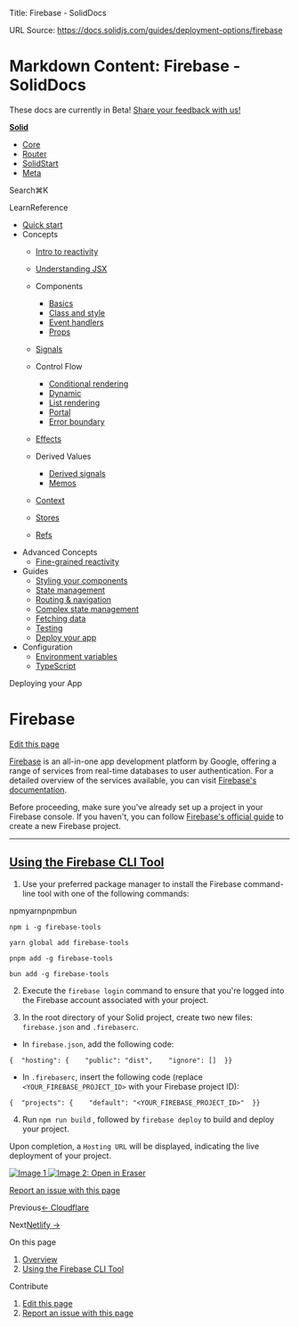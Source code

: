 Title: Firebase - SolidDocs

URL Source: https://docs.solidjs.com/guides/deployment-options/firebase

Markdown Content:
Firebase - SolidDocs
===============

These docs are currently in Beta! [Share your feedback with us!](https://shr.link/pna6n)

[**Solid**](https://docs.solidjs.com/)

*   [Core](https://docs.solidjs.com/)
*   [Router](https://docs.solidjs.com/solid-router)
*   [SolidStart](https://docs.solidjs.com/solid-start)
*   [Meta](https://docs.solidjs.com/solid-meta)

Search⌘K[](https://github.com/solidjs/solid)[](https://discord.com/invite/solidjs)

LearnReference

*   [Quick start](https://docs.solidjs.com/quick-start)
*   Concepts
    *   [Intro to reactivity](https://docs.solidjs.com/concepts/intro-to-reactivity)
    *   [Understanding JSX](https://docs.solidjs.com/concepts/understanding-jsx)
    *   Components
        
        *   [Basics](https://docs.solidjs.com/concepts/components/basics)
        *   [Class and style](https://docs.solidjs.com/concepts/components/class-style)
        *   [Event handlers](https://docs.solidjs.com/concepts/components/event-handlers)
        *   [Props](https://docs.solidjs.com/concepts/components/props)
        
    *   [Signals](https://docs.solidjs.com/concepts/signals)
    *   Control Flow
        
        *   [Conditional rendering](https://docs.solidjs.com/concepts/control-flow/conditional-rendering)
        *   [Dynamic](https://docs.solidjs.com/concepts/control-flow/dynamic)
        *   [List rendering](https://docs.solidjs.com/concepts/control-flow/list-rendering)
        *   [Portal](https://docs.solidjs.com/concepts/control-flow/portal)
        *   [Error boundary](https://docs.solidjs.com/concepts/control-flow/error-boundary)
        
    *   [Effects](https://docs.solidjs.com/concepts/effects)
    *   Derived Values
        
        *   [Derived signals](https://docs.solidjs.com/concepts/derived-values/derived-signals)
        *   [Memos](https://docs.solidjs.com/concepts/derived-values/memos)
        
    *   [Context](https://docs.solidjs.com/concepts/context)
    *   [Stores](https://docs.solidjs.com/concepts/stores)
    *   [Refs](https://docs.solidjs.com/concepts/refs)
*   Advanced Concepts
    *   [Fine-grained reactivity](https://docs.solidjs.com/advanced-concepts/fine-grained-reactivity)
*   Guides
    *   [Styling your components](https://docs.solidjs.com/guides/styling-your-components)
    *   [State management](https://docs.solidjs.com/guides/state-management)
    *   [Routing & navigation](https://docs.solidjs.com/guides/routing-and-navigation)
    *   [Complex state management](https://docs.solidjs.com/guides/complex-state-management)
    *   [Fetching data](https://docs.solidjs.com/guides/fetching-data)
    *   [Testing](https://docs.solidjs.com/guides/testing)
    *   [Deploy your app](https://docs.solidjs.com/guides/deploying-your-app)
*   Configuration
    *   [Environment variables](https://docs.solidjs.com/configuration/environment-variables)
    *   [TypeScript](https://docs.solidjs.com/configuration/typescript)

Deploying your App

Firebase
========

[Edit this page](https://github.com/solidjs/solid-docs-next/edit/main/src/routes/guides/deployment-options/firebase.mdx)

[Firebase](https://firebase.google.com/) is an all-in-one app development platform by Google, offering a range of services from real-time databases to user authentication. For a detailed overview of the services available, you can visit [Firebase's documentation](https://firebase.google.com/docs).

Before proceeding, make sure you've already set up a project in your Firebase console. If you haven't, you can follow [Firebase's official guide](https://firebase.google.com/docs/projects/learn-more#creating-cloud-projects) to create a new Firebase project.

* * *

[Using the Firebase CLI Tool](https://docs.solidjs.com/guides/deployment-options/firebase#using-the-firebase-cli-tool)
----------------------------------------------------------------------------------------------------------------------

1.  Use your preferred package manager to install the Firebase command-line tool with one of the following commands:

npmyarnpnpmbun

```
npm i -g firebase-tools
```

```
yarn global add firebase-tools
```

```
pnpm add -g firebase-tools
```

```
bun add -g firebase-tools
```

2.  Execute the `firebase login` command to ensure that you're logged into the Firebase account associated with your project.
    
3.  In the root directory of your Solid project, create two new files: `firebase.json` and `.firebaserc`.
    

*   In `firebase.json`, add the following code:

```
{  "hosting": {    "public": "dist",    "ignore": []  }}
```

*   In `.firebaserc`, insert the following code (replace `<YOUR_FIREBASE_PROJECT_ID>` with your Firebase project ID):

```
{  "projects": {    "default": "<YOUR_FIREBASE_PROJECT_ID>"  }}
```

4.  Run `npm run build` , followed by `firebase deploy` to build and deploy your project.

Upon completion, a `Hosting URL` will be displayed, indicating the live deployment of your project.

[![Image 1](https://app.eraser.io/workspace/w9y9PNVjwSqDCEPNTEoe/preview?elements=YncoDoKDPPVyet1EOrsa_w&type=embed) ![Image 2: Open in Eraser](https://firebasestorage.googleapis.com/v0/b/second-petal-295822.appspot.com/o/images%2Fgithub%2FOpen%20in%20Eraser.svg?alt=media&token=968381c8-a7e7-472a-8ed6-4a6626da5501)](https://app.eraser.io/workspace/w9y9PNVjwSqDCEPNTEoe?elements=YncoDoKDPPVyet1EOrsa_w&)

[Report an issue with this page](https://github.com/solidjs/solid-docs-next/issues/new?assignees=ladybluenotes&labels=improve+documentation%2Cpending+review&projects=&template=CONTENT.yml&title=[Content]:&subject=/guides/deployment-options/firebase.mdx)

Previous[← Cloudflare](https://docs.solidjs.com/guides/deployment-options/cloudflare)

Next[Netlify →](https://docs.solidjs.com/guides/deployment-options/netlify)

On this page

1.  [Overview](https://docs.solidjs.com/guides/deployment-options/firebase#_top)
2.  [Using the Firebase CLI Tool](https://docs.solidjs.com/guides/deployment-options/firebase#using-the-firebase-cli-tool)

Contribute

1.  [Edit this page](https://github.com/solidjs/solid-docs-next/edit/main/src/routes/guides/deployment-options/firebase.mdx)
2.  [Report an issue with this page](https://github.com/solidjs/solid-docs-next/issues/new?assignees=ladybluenotes&labels=improve+documentation%2Cpending+review&projects=&template=CONTENT.yml&title=[Content]:&subject=/guides/deployment-options/firebase.mdx)

